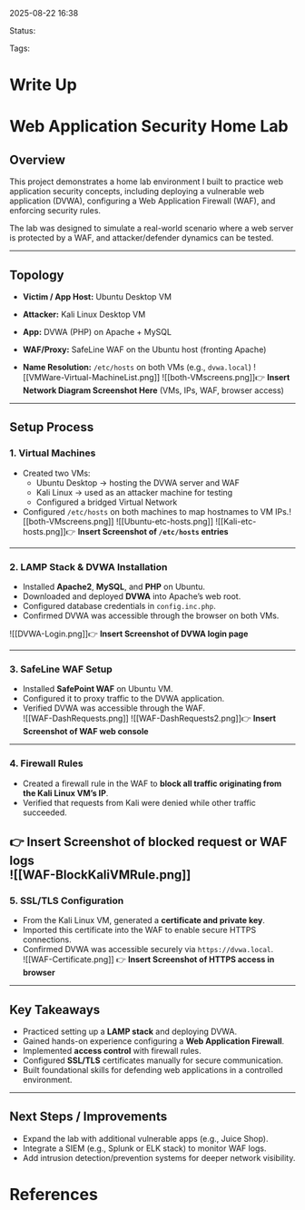 

2025-08-22 16:38

Status:

Tags:


# Write Up


# Web Application Security Home Lab

## Overview
This project demonstrates a home lab environment I built to practice web application security concepts, including deploying a vulnerable web application (DVWA), configuring a Web Application Firewall (WAF), and enforcing security rules.  

The lab was designed to simulate a real-world scenario where a web server is protected by a WAF, and attacker/defender dynamics can be tested.

---

## Topology

- **Victim / App Host:** Ubuntu Desktop VM
    
- **Attacker:** Kali Linux Desktop VM
    
- **App:** DVWA (PHP) on Apache + MySQL
    
- **WAF/Proxy:** SafeLine WAF on the Ubuntu host (fronting Apache)
    
- **Name Resolution:** `/etc/hosts` on both VMs (e.g., `dvwa.local`)
![[VMWare-Virtual-MachineList.png]]
![[both-VMscreens.png]]👉 **Insert Network Diagram Screenshot Here** (VMs, IPs, WAF, browser access)  

---

## Setup Process

### 1. Virtual Machines
- Created two VMs:
  - Ubuntu Desktop → hosting the DVWA server and WAF
  - Kali Linux → used as an attacker machine for testing  
  - Configured a bridged Virtual Network
- Configured `/etc/hosts` on both machines to map hostnames to VM IPs.![[both-VMscreens.png]]
![[Ubuntu-etc-hosts.png]]
![[Kali-etc-hosts.png]]👉 **Insert Screenshot of `/etc/hosts` entries**  

---

### 2. LAMP Stack & DVWA Installation
- Installed **Apache2**, **MySQL**, and **PHP** on Ubuntu.  
- Downloaded and deployed **DVWA** into Apache’s web root.  
- Configured database credentials in `config.inc.php`.  
- Confirmed DVWA was accessible through the browser on both VMs.

![[DVWA-Login.png]]👉 **Insert Screenshot of DVWA login page**  

---

### 3. SafeLine WAF Setup
- Installed **SafePoint WAF** on Ubuntu VM.  
- Configured it to proxy traffic to the DVWA application.  
- Verified DVWA was accessible through the WAF.  
![[WAF-DashRequests.png]]
![[WAF-DashRequests2.png]]👉 **Insert Screenshot of WAF web console**  

---

### 4. Firewall Rules
- Created a firewall rule in the WAF to **block all traffic originating from the Kali Linux VM’s IP**.  
- Verified that requests from Kali were denied while other traffic succeeded.  

👉 **Insert Screenshot of blocked request or WAF logs**  
![[WAF-BlockKaliVMRule.png]]
---

### 5. SSL/TLS Configuration
- From the Kali Linux VM, generated a **certificate and private key**.  
- Imported this certificate into the WAF to enable secure HTTPS connections.  
- Confirmed DVWA was accessible securely via `https://dvwa.local`.  
![[WAF-Certificate.png]]
👉 **Insert Screenshot of HTTPS access in browser**  

---

## Key Takeaways
- Practiced setting up a **LAMP stack** and deploying DVWA.  
- Gained hands-on experience configuring a **Web Application Firewall**.  
- Implemented **access control** with firewall rules.  
- Configured **SSL/TLS** certificates manually for secure communication.  
- Built foundational skills for defending web applications in a controlled environment.  

---

## Next Steps / Improvements
- Expand the lab with additional vulnerable apps (e.g., Juice Shop).  
- Integrate a SIEM (e.g., Splunk or ELK stack) to monitor WAF logs.  
- Add intrusion detection/prevention systems for deeper network visibility.  


 




# References 